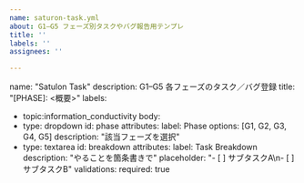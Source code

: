 ```yaml
---
name: saturon-task.yml
about: G1–G5 フェーズ別タスクやバグ報告用テンプレ
title: ''
labels: ''
assignees: ''

---
```


name: "Satulon Task"
description: G1–G5 各フェーズのタスク／バグ登録
title: "[PHASE]: <概要>"
labels:
  - topic:information_conductivity
body:
  - type: dropdown
    id: phase
    attributes:
      label: Phase
      options: [G1, G2, G3, G4, G5]
      description: "該当フェーズを選択"
  - type: textarea
    id: breakdown
    attributes:
      label: Task Breakdown
      description: "やることを箇条書きで"
      placeholder: "- [ ] サブタスクA\n- [ ] サブタスクB"
    validations:
      required: true
